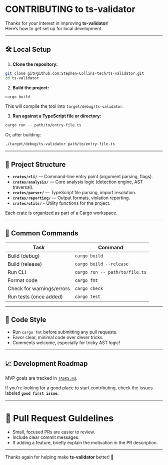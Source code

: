 # CONTRIBUTING to ts-validator

Thanks for your interest in improving **ts-validator**!  
Here’s how to get set up for local development.

---

## 🛠️ Local Setup

1. **Clone the repository:**

```bash
git clone git@github.com:Stephen-Collins-tech/ts-validator.git
cd ts-validator
```

2. **Build the project:**

```bash
cargo build
```

This will compile the tool into `target/debug/ts-validator`.

3. **Run against a TypeScript file or directory:**

```bash
cargo run -- path/to/entry-file.ts
```

Or, after building:

```bash
./target/debug/ts-validator path/to/entry-file.ts
```

---

## 🧩 Project Structure

- **`crates/cli/`** — Command-line entry point (argument parsing, flags).
- **`crates/analysis/`** — Core analysis logic (detection engine, AST traversal).
- **`crates/parser/`** — TypeScript file parsing, import resolution.
- **`crates/reporting/`** — Output formats, violation reporting.
- **`crates/utils/`** - Utility functions for the project.

Each crate is organized as part of a Cargo workspace.

---

## 🚀 Common Commands

| Task                      | Command                          |
|----------------------------|----------------------------------|
| Build (debug)              | `cargo build`                   |
| Build (release)            | `cargo build --release`         |
| Run CLI                   | `cargo run -- path/to/file.ts`  |
| Format code                | `cargo fmt`                     |
| Check for warnings/errors  | `cargo check`                   |
| Run tests (once added)     | `cargo test`                    |

---

## 🧹 Code Style

- Run `cargo fmt` before submitting any pull requests.
- Favor clear, minimal code over clever tricks.
- Comments welcome, especially for tricky AST logic!

---

## 📈 Development Roadmap

MVP goals are tracked in [`TASKS.md`](./TASKS.md).

If you're looking for a good place to start contributing, check the issues labeled **`good first issue`**.

---

# 🤝 Pull Request Guidelines

- Small, focused PRs are easier to review.
- Include clear commit messages.
- If adding a feature, briefly explain the motivation in the PR description.

---

Thanks again for helping make **ts-validator** better! 🎯